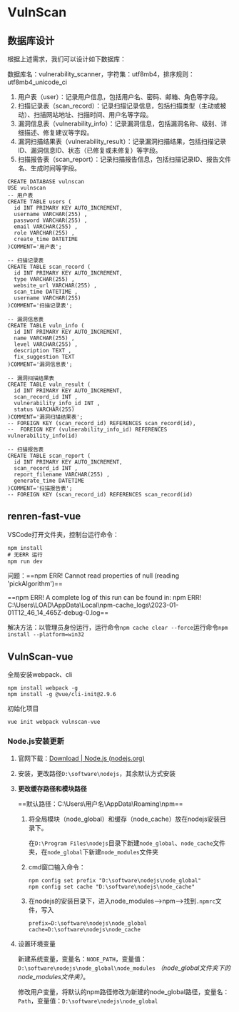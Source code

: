 # VulnScan

## 数据库设计

根据上述需求，我们可以设计如下数据库：

数据库名：vulnerability_scanner，字符集：utf8mb4，排序规则：utf8mb4_unicode_ci 

1. 用户表（user）：记录用户信息，包括用户名、密码、邮箱、角色等字段。
2. 扫描记录表（scan_record）：记录扫描记录信息，包括扫描类型（主动或被动）、扫描网站地址、扫描时间、用户名等字段。
3. 漏洞信息表（vulnerability_info）：记录漏洞信息，包括漏洞名称、级别、详细描述、修复建议等字段。
4. 漏洞扫描结果表（vulnerability_result）：记录漏洞扫描结果，包括扫描记录ID、漏洞信息ID、状态（已修复或未修复）等字段。
5. 扫描报告表（scan_report）：记录扫描报告信息，包括扫描记录ID、报告文件名、生成时间等字段。

```mysql
CREATE DATABASE vulnscan
USE vulnscan
-- 用户表
CREATE TABLE users (
  id INT PRIMARY KEY AUTO_INCREMENT,
  username VARCHAR(255) ,
  password VARCHAR(255) ,
  email VARCHAR(255) ,
  role VARCHAR(255) ,
  create_time DATETIME 
)COMMENT='用户表';

-- 扫描记录表
CREATE TABLE scan_record (
  id INT PRIMARY KEY AUTO_INCREMENT,
  type VARCHAR(255) ,
  website_url VARCHAR(255) ,
  scan_time DATETIME ,
  username VARCHAR(255) 
)COMMENT='扫描记录表';

-- 漏洞信息表
CREATE TABLE vuln_info (
  id INT PRIMARY KEY AUTO_INCREMENT,
  name VARCHAR(255) ,
  level VARCHAR(255) ,
  description TEXT ,
  fix_suggestion TEXT 
)COMMENT='漏洞信息表';

-- 漏洞扫描结果表
CREATE TABLE vuln_result (
  id INT PRIMARY KEY AUTO_INCREMENT,
  scan_record_id INT ,
  vulnerability_info_id INT ,
  status VARCHAR(255) 
)COMMENT='漏洞扫描结果表';
-- FOREIGN KEY (scan_record_id) REFERENCES scan_record(id),
--  FOREIGN KEY (vulnerability_info_id) REFERENCES vulnerability_info(id)

-- 扫描报告表
CREATE TABLE scan_report (
  id INT PRIMARY KEY AUTO_INCREMENT,
  scan_record_id INT ,
  report_filename VARCHAR(255) ,
  generate_time DATETIME 
)COMMENT='扫描报告表';
-- FOREIGN KEY (scan_record_id) REFERENCES scan_record(id)
```



## renren-fast-vue

VSCode打开文件夹，控制台运行命令：

```cmd
npm install
# 无ERR 运行
npm run dev
```

问题：==npm ERR! Cannot read properties of null (reading 'pickAlgorithm')==

==npm ERR! A complete log of this run can be found in:
npm ERR!     C:\Users\LOAD\AppData\Local\npm-cache\_logs\2023-01-01T12_46_14_465Z-debug-0.log==

解决方法：以管理员身份运行，运行命令`npm cache clear --force`运行命令`npm install --platform=win32` 

## VulnScan-vue

全局安装webpack、cli

```
npm install webpack -g
npm install -g @vue/cli-init@2.9.6
```

初始化项目

```
vue init webpack vulnscan-vue
```

### Node.js安装更新

1. 官网下载：[Download | Node.js (nodejs.org)](https://nodejs.org/en/download/)

2. 安装，更改路径`D:\software\nodejs`，其余默认方式安装

3. **更改缓存路径和模块路径**

   ==默认路径：C:\Users\用户名\AppData\Roaming\npm==

   1. 将全局模块（node_global）和缓存（node_cache）放在nodejs安装目录下。

      在`D:\Program Files\nodejs`目录下新建`node_global`、`node_cache`文件夹，在`node_global`下新建`node_modules`文件夹

   2. cmd窗口输入命令：

      ```
      npm config set prefix "D:\software\nodejs\node_global"
      npm config set cache "D:\software\nodejs\node_cache"
      ```

   3. 在nodejs的安装目录下，进入node_modules—>npm—>找到`.npmrc`文件，写入

      ```
      prefix=D:\software\nodejs\node_global
      cache=D:\software\nodejs\node_cache
      ```

4. 设置环境变量

   新建系统变量，变量名：`NODE_PATH`，变量值：`D:\software\nodejs\node_global\node_modules` *（node_global文件夹下的node_modules文件夹）*。

   修改用户变量，将默认的npm路径修改为新建的node_global路径，变量名：`Path`，变量值：`D:\software\nodejs\node_global`

